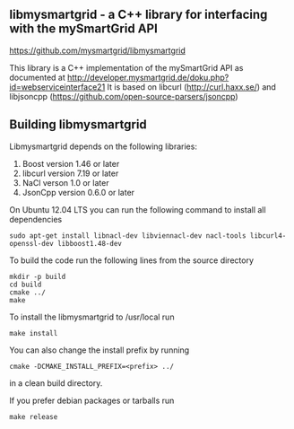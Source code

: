 ## libmysmartgrid - a C++ library for interfacing with the mySmartGrid API

  https://github.com/mysmartgrid/libmysmartgrid

This library is a C++ implementation of the mySmartGrid API as documented at
  http://developer.mysmartgrid.de/doku.php?id=webserviceinterface21
It is based on libcurl (http://curl.haxx.se/) and libjsoncpp (https://github.com/open-source-parsers/jsoncpp)

## Building libmysmartgrid

Libmysmartgrid depends on the following libraries:

1. Boost version 1.46 or later
2. libcurl version 7.19 or later
3. NaCl verson 1.0 or later
4. JsonCpp version 0.6.0 or later

On Ubuntu 12.04 LTS you can run the following command to install all dependencies

    sudo apt-get install libnacl-dev libviennacl-dev nacl-tools libcurl4-openssl-dev libboost1.48-dev

To build the code run the following lines from the source directory

    mkdir -p build
    cd build
    cmake ../
    make

To install the libmysmartgrid to /usr/local run

    make install

You can also change the install prefix by running

    cmake -DCMAKE_INSTALL_PREFIX=<prefix> ../

in a clean build directory.

If you prefer debian packages or tarballs run

    make release
